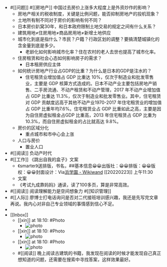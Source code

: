 - #[[问题]] #[[房地产]] 中国过去房价上涨多大程度上是外资炒作的影响？
    - 房地产相关的税收制度，关键是比例问题，能否抑制房地产的投机现象？
    - 土地所有制不同对于房价的影响有何不同？
    - 日本房价趴窝30年，和日本政府限制土地交易的规定之间有什么关系？
    - 建筑用地≠住房用地≠商品房用地≠新增土地供应
    - 城市化到底是指什么？市民？户籍？行政区划的调整？要搞清楚城镇化的含金量到底是多少。
        - 老龄化如何影响城市化率？住在农村的老人去世也提高了城市化率。
    - 住房租赁和社会心态如何影响房子的需求？
        - 日本租房供应主体
    - 如何统计房地产行业占GDP的比重？为什么是日本的GDP是注水的？
        - 住宅租赁业增加值占 GDP 比重达 10%，仅次于制造业和批发零售业，主要是 GDP 核算方式造成的。日本不动产业主要包括房地产销售、二手房流通、不动产租赁和不动产管理，2017 年不动产业增加值占 GDP 比重达 11.3%，仅次于制造业和批发零售业。其中，住宅租赁对 GDP 贡献度远高于其他不动产业1970-2017 年住宅租赁业的增加值占 GDP 比重年均7.6%。住宅租赁业占 GDP 比重如此之高，主要是因为自住房虚拟租金占GDP 比重高，2013 年住宅租赁占 GDP 比重为 10.3%，而自住房虚拟租金的占比就高达 9.8%。
    - 房价的区域分化
        - 重点城市和市中心会上涨
    - 人口与房价
        - 置业人口
- #[[阅读]] 负动产时代
- #[[工作]] 《跳出自我的盒子》文案
    - 《smarter》送排版，书名，##基本信息😀😀出版社：😀😀排版：😀😀版权：😀😀封面设计：Via[浜学園 - Wikiwand](https://www.wikiwand.com/ja/%E6%B5%9C%E5%AD%A6%E5%9C%92) [[20220223]] 上午11:30
    - 文案
    - 《考试九成靠妈妈》通读，读了100多页，算是非常高效。
- #[[阅读]] 阅读理解能力是空间想象力 #[[知识管理]]
- #[[人际]] 廖博士打电话询问是否对二代接班培训感兴趣，我还是先写完文章再说。我内心对非自己专业领域的事情感到信心不足。
- 
- [[Inbox]]
    - [[xin]] at 18:10: #Photo
        - ![photo](https://firebasestorage.googleapis.com/v0/b/firescript-577a2.appspot.com/o/imgs%2Fapp%2Fxinyiheng%2Fp4vkuft8o?alt=media&token=2d3ba7c5-3f6c-41d7-b71f-e33426f2c085)
    - [[xin]] at 18:10: #Photo
        - ![photo](https://firebasestorage.googleapis.com/v0/b/firescript-577a2.appspot.com/o/imgs%2Fapp%2Fxinyiheng%2Fx8AcABqhX?alt=media&token=d32e5c8f-87f1-45eb-a333-4d9ae4db449a)
    - [[xin]] at 18:10: #Photo
        - ![photo](https://firebasestorage.googleapis.com/v0/b/firescript-577a2.appspot.com/o/imgs%2Fapp%2Fxinyiheng%2FoPn8ZxjvY?alt=media&token=771df78e-603d-45cb-9dc0-2e763838e0ef)
    - #[[阅读]] 晚上阅读古建筑的书籍，我发现在阅读的时候才能发现自己真正想知道的问题，还需要在搜索中寻找答案，这样效果最好。
